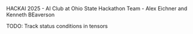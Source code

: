HACKAI 2025 - AI Club at Ohio State Hackathon
Team - Alex Eichner and Kenneth BEaverson

TODO: 
Track status conditions in tensors
